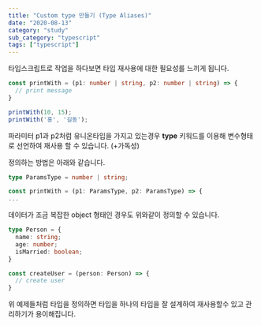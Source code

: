 ```yaml
---
title: "Custom type 만들기 (Type Aliases)"
date: "2020-08-13"
category: "study"
sub_category: "typescript"
tags: ["typescript"]
---
```


타입스크립트로 작업을 하다보면 타입 재사용에 대한 필요성를 느끼게 됩니다.

```typescript
const printWith = (p1: number | string, p2: number | string) => {
  // print message
}

printWith(10, 15);
printWith('홍', '길동');
```

파라미터 p1과 p2처럼 유니온타입을 가지고 있는경우 **type** 키워드를 이용해 변수형태로 선언하여 재사용 할 수 있습니다. (+가독성)

정의하는 방법은 아래와 같습니다.
```typescript
type ParamsType = number | string;

const printWith = (p1: ParamsType, p2: ParamsType) => {
...

```

데이터가 조금 복잡한 object 형태인 경우도 위와같이 정의할 수 있습니다.

```typescript
type Person = {
  name: string;
  age: number;
  isMarried: boolean;
}

const createUser = (person: Person) => {
  // create user
}

```

위 예제들처럼 타입을 정의하면 타입을 하나의 타입을 잘 설계하여 재사용할수 있고 관리하기가 용이해집니다.

